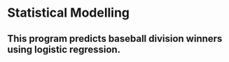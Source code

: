 # Statistical Modelling

## This program predicts baseball division winners using logistic regression.
